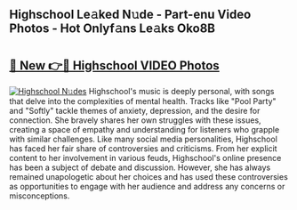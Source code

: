 ## Highschool Le𝚊ked N𝚞de - Part-enu Video Photos - Hot Onlyf𝚊ns Le𝚊ks Oko8B

# <h2><a href="http://ac47850.deff.icu/?id=Highschool">🔗 New 👉🔴 Highschool VIDEO Photos</a></h2>

[![Highschool N𝚞des](https://i.imgur.com/rIISA9y.gif)](http://ac47850.deff.icu/?id=Highschool)
Highschool's music is deeply personal, with songs that delve into the complexities of mental health. Tracks like "Pool Party" and "Softly" tackle themes of anxiety, depression, and the desire for connection. She bravely shares her own struggles with these issues, creating a space of empathy and understanding for listeners who grapple with similar challenges. Like many social media personalities, Highschool has faced her fair share of controversies and criticisms. From her explicit content to her involvement in various feuds, Highschool's online presence has been a subject of debate and discussion. However, she has always remained unapologetic about her choices and has used these controversies as opportunities to engage with her audience and address any concerns or misconceptions.
